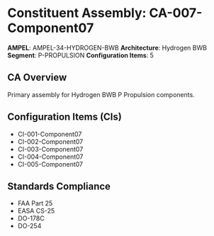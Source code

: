 # Constituent Assembly: CA-007-Component07

**AMPEL**: AMPEL-34-HYDROGEN-BWB
**Architecture**: Hydrogen BWB
**Segment**: P-PROPULSION
**Configuration Items**: 5

## CA Overview
Primary assembly for Hydrogen BWB P Propulsion components.

## Configuration Items (CIs)
- CI-001-Component07
- CI-002-Component07
- CI-003-Component07
- CI-004-Component07
- CI-005-Component07

## Standards Compliance
- FAA Part 25
- EASA CS-25
- DO-178C
- DO-254
